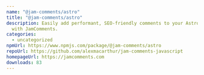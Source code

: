 ```yaml
---
name: "@jam-comments/astro"
title: "@jam-comments/astro"
description: Easily add performant, SEO-friendly comments to your Astro blog
  with JamComments.
categories:
  - uncategorized
npmUrl: https://www.npmjs.com/package/@jam-comments/astro
repoUrl: https://github.com/alexmacarthur/jam-comments-javascript
homepageUrl: https://jamcomments.com
downloads: 83
---
```


